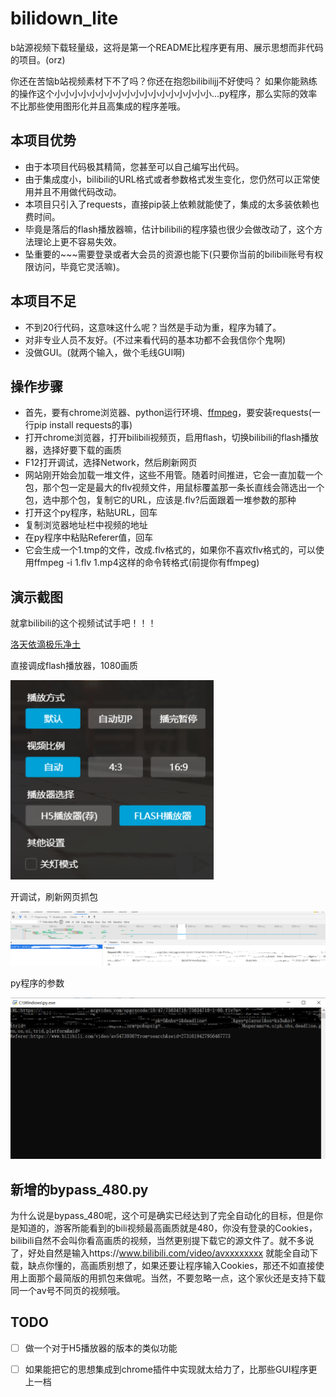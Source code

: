 # bilidown_lite

b站源视频下载轻量级，这将是第一个README比程序更有用、展示思想而非代码的项目。(orz)

你还在苦恼b站视频素材下不了吗？你还在抱怨bilibilijj不好使吗？
如果你能熟练的操作这个小小小小小小小小小小小小小小小小小小...py程序，那么实际的效率不比那些使用图形化并且高集成的程序差哦。

## 本项目优势

- 由于本项目代码极其精简，您甚至可以自己编写出代码。
- 由于集成度小，bilibili的URL格式或者参数格式发生变化，您仍然可以正常使用并且不用做代码改动。
- 本项目只引入了requests，直接pip装上依赖就能使了，集成的太多装依赖也费时间。
- 毕竟是落后的flash播放器嘛，估计bilibili的程序猿也很少会做改动了，这个方法理论上更不容易失效。
- 坠重要的~~~需要登录或者大会员的资源也能下(只要你当前的bilibili账号有权限访问，毕竟它灵活嘛)。

## 本项目不足

- 不到20行代码，这意味这什么呢？当然是手动为重，程序为辅了。
- 对非专业人员不友好。(不过来看代码的基本功都不会我信你个鬼啊)
- 没做GUI。(就两个输入，做个毛线GUI啊)

## 操作步骤

- 首先，要有chrome浏览器、python运行环境、[ffmpeg](http://ffmpeg.org/download.html)，要安装requests(一行pip install requests的事)
- 打开chrome浏览器，打开bilibili视频页，启用flash，切换bilibili的flash播放器，选择好要下载的画质
- F12打开调试，选择Network，然后刷新网页
- 网站刚开始会加载一堆文件，这些不用管。随着时间推进，它会一直加载一个包，那个包一定是最大的flv视频文件，用鼠标覆盖那一条长直线会筛选出一个包，选中那个包，复制它的URL，应该是.flv?后面跟着一堆参数的那种
- 打开这个py程序，粘贴URL，回车
- 复制浏览器地址栏中视频的地址
- 在py程序中粘贴Referer值，回车
- 它会生成一个1.tmp的文件，改成.flv格式的，如果你不喜欢flv格式的，可以使用ffmpeg -i 1.flv 1.mp4这样的命令转格式(前提你有ffmpeg)

## 演示截图

就拿bilibili的这个视频试试手吧！！！

[洛天依滴极乐净土](https://www.bilibili.com/video/av5473936)

直接调成flash播放器，1080画质

![图片](https://raw.githubusercontent.com/MNTMDEV/bilidown_lite/master/pic/1.png)

开调试，刷新网页抓包

![图片](https://raw.githubusercontent.com/MNTMDEV/bilidown_lite/master/pic/2.png)

py程序的参数

![图片](https://raw.githubusercontent.com/MNTMDEV/bilidown_lite/master/pic/3.png)

## 新增的bypass_480.py

为什么说是bypass_480呢，这个可是确实已经达到了完全自动化的目标，但是你是知道的，游客所能看到的bili视频最高画质就是480，你没有登录的Cookies，bilibili自然不会叫你看高画质的视频，当然更别提下载它的源文件了。就不多说了，好处自然是输入https://www.bilibili.com/video/avxxxxxxxx 就能全自动下载，缺点你懂的，高画质别想了，如果还要让程序输入Cookies，那还不如直接使用上面那个最简版的用抓包来做呢。当然，不要忽略一点，这个家伙还是支持下载同一个av号不同页的视频哦。

## TODO

- [ ] 做一个对于H5播放器的版本的类似功能
- [ ] 如果能把它的思想集成到chrome插件中实现就太给力了，比那些GUI程序更上一档

